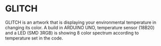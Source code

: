 # GLITCH
GLITCH is an artwork that is displaying your environmental temperature in changing its color. A build in ARDUINO UNO, temperature sensor (18B20) and a LED (SMD 3RGB) is showing 8 color spectrum according to temperature set in the code.
